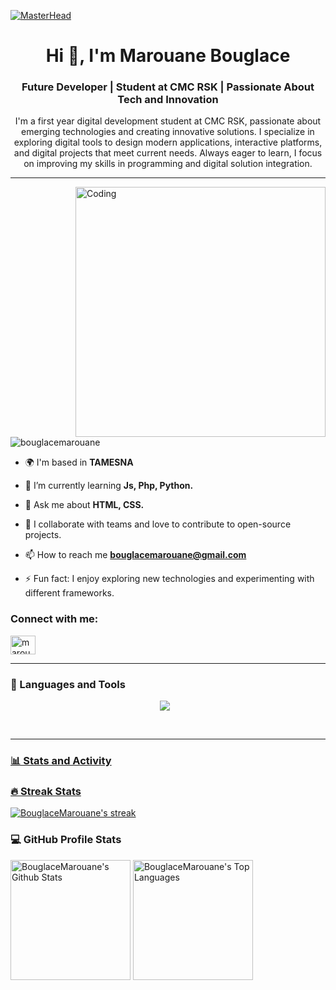 [![MasterHead](https://user-images.githubusercontent.com/74038190/225813708-98b745f2-7d22-48cf-9150-083f1b00d6c9.gif)](https://BouglaceMarouane.io)
<h1 align="center">Hi 👋, I'm Marouane Bouglace</h1>
<h3 align="center">Future Developer | Student at CMC RSK | Passionate About Tech and Innovation</h3>
<p align="center">I'm a first year digital development student at CMC RSK, passionate about emerging technologies and creating innovative solutions. I specialize in exploring digital tools to design modern applications, interactive platforms, and digital projects that meet current needs. Always eager to learn, I focus on improving my skills in programming and digital solution integration.</p>

---

<img align="right" alt="Coding" width="400" src="https://user-images.githubusercontent.com/74038190/212748830-4c709398-a386-4761-84d7-9e10b98fbe6e.gif">

<p align="left"> <img src="https://komarev.com/ghpvc/?username=bouglacemarouane&label=Profile%20views&color=0e75b6&style=flat" alt="bouglacemarouane" /> </p>

- 🌍 I'm based in **TAMESNA**

- 🌱 I’m currently learning **Js, Php, Python.**

- 💬 Ask me about **HTML, CSS.**

- 👯 I collaborate with teams and love to contribute to open-source projects.

- 📫 How to reach me **bouglacemarouane@gmail.com**
  
- ⚡ Fun fact: I enjoy exploring new technologies and experimenting with different frameworks.

<h3 align="left">Connect with me:</h3>
<p align="left">
<a href="https://www.linkedin.com/in/marouane-bouglace-68b17333b/" target="blank"><img align="center" src="https://cdn.jsdelivr.net/gh/devicons/devicon@latest/icons/linkedin/linkedin-original.svg" alt="marouane bouglace" height="30" width="40" /></a>
</p>

---

### 🧰 Languages and Tools

<p align="center" style="padding-right:10px">
  <a href="https://skillicons.dev">
<img src="https://skillicons.dev/icons?i=html,css,bootstrap,py,qt,tkinter,mysql,php,git,github,linux,anaconda,sublime,vscode,pycharm,&theme=dark&perline=12"\>
</p>
<br>

---

### 📊 Stats and Activity

  <h3>🔥 Streak Stats</h3>
  
  <p>
    <a href="https://github.com/DenverCoder1/github-readme-streak-stats">
      <img title="🔥 Get streak stats for your profile at git.io/streak-stats" alt="BouglaceMarouane's streak" src="https://github-readme-streak-stats-eight.vercel.app/?user=BouglaceMarouane&theme=monokai-metallian&hide_border=true&short_numbers=true"/>
    </a>
  </p>

  <h3>💻 GitHub Profile Stats</h3>
  
  <a href="https://github.com/anuraghazra/github-readme-stats"><img alt="BouglaceMarouane's Github Stats" src="https://github-readme-stats.vercel.app/api/?username=BouglaceMarouane&show_icons=true&include_all_commits=true&count_private=true&theme=react&hide_border=true&bg_color=1F222E&title_color=F85D7F&icon_color=F8D866" height="192px"/></a>
  <a href="https://github.com/anuraghazra/github-readme-stats"><img alt="BouglaceMarouane's Top Languages" src="https://github-readme-stats.vercel.app/api/top-langs/?username=BouglaceMarouane&langs_count=8&layout=compact&theme=react&hide_border=true&bg_color=1F222E&title_color=F85D7F&icon_color=F8D866&hide=Jupyter%20Notebook,Roff" height="192px"/></a>
  <br/>



  
